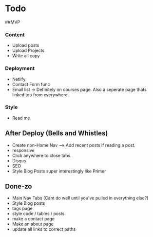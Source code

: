 # Todo 

##MVP
### Content 
* Upload posts
* Upload Projects
* Write all copy

### Deployment
* Netlify
* Contact Form func
* Email list -> Definitely on courses page. Also a seperate page thats linked too from everywhere.

### Style
* Read me

## After Deploy (Bells and Whistles)
* Create non-Home Nav --> Add recent posts if reading a post.
* responsive
* Click anywhere to close tabs.
* Disqus
* SEO
* Style Blog Posts super interestingly like Primer


## Done-zo
* Main Nav Tabs (Cant do well until you've pulled in everything else?)
* Style Blog posts
* tags page
* style code / tables / posts
* make a contact page
* Make an about page 
* update all links to correct paths
